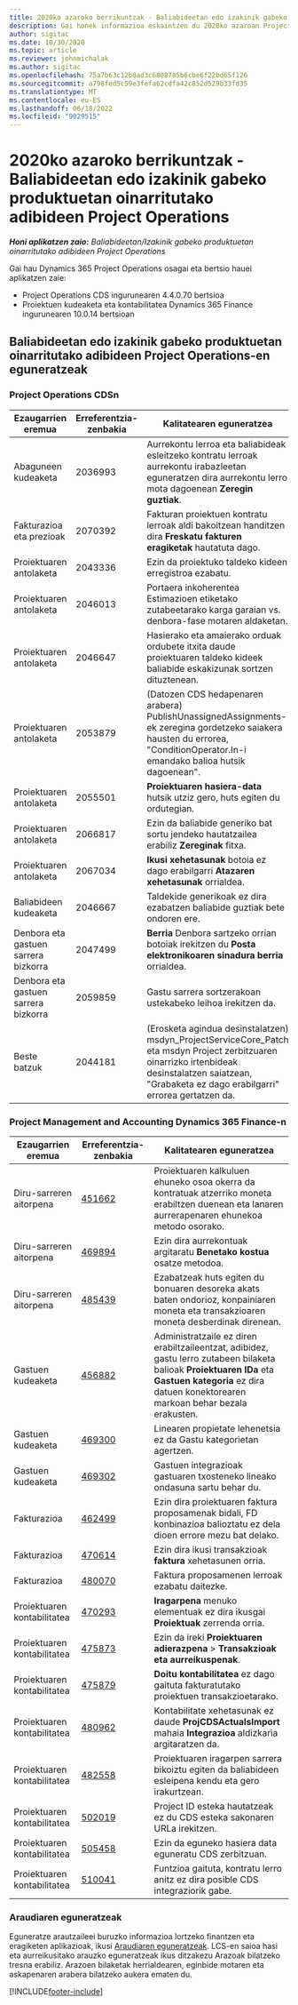 ```yaml
---
title: 2020ko azaroko berrikuntzak - Baliabideetan edo izakinik gabeko produktuetan oinarritutako adibideen Project Operations
description: Gai honek informazioa eskaintzen du 2020ko azaroan Project Operations bertsioan eskuragarri dauden kalitate-eguneratzeei buruz, baliabideetan / stockean oinarritutako egoeretarako.
author: sigitac
ms.date: 10/30/2020
ms.topic: article
ms.reviewer: johnmichalak
ms.author: sigitac
ms.openlocfilehash: 75a7b63c12b0ad3c6808785b6cbe6f22bd65f126
ms.sourcegitcommit: a798fed5c59e3fefa62cdfa42c852d529b33fd35
ms.translationtype: MT
ms.contentlocale: eu-ES
ms.lasthandoff: 06/18/2022
ms.locfileid: "9029515"
---
```

# <a name="whats-new-november-2020---project-operations-for-resourcenon-stocked-based-scenarios"></a>2020ko azaroko berrikuntzak - Baliabideetan edo izakinik gabeko produktuetan oinarritutako adibideen Project Operations

_**Honi aplikatzen zaio:** Baliabideetan/Izakinik gabeko produktuetan oinarritutako adibideen Project Operations_

Gai hau Dynamics 365 Project Operations osagai eta bertsio hauei aplikatzen zaie:

- Project Operations CDS ingurunearen 4.4.0.70 bertsioa
- Proiektuen kudeaketa eta kontabilitatea Dynamics 365 Finance ingurunearen 10.0.14 bertsioan

## <a name="updates-to-project-operations-for-resource-non-stocked-based-scenarios"></a>Baliabideetan edo izakinik gabeko produktuetan oinarritutako adibideen Project Operations-en eguneratzeak

### <a name="project-operations-on-cds"></a>Project Operations CDSn

| Ezaugarrien eremua                 | Erreferentzia-zenbakia | Kalitatearen eguneratzea                                                                                                                                                                    |
|------------------------------|------------------|-----------------------------------------------------------------------------------------------------------------------------------------------------------------------------------|
|   Abaguneen kudeaketa       | 2036993          | Aurrekontu lerroa eta baliabideak esleitzeko kontratu lerroak aurrekontu irabazleetan eguneratzen dira aurrekontu lerro mota dagoenean **Zeregin guztiak**.                                                 |
| Fakturazioa eta prezioak          | 2070392          | Fakturan proiektuen kontratu lerroak aldi bakoitzean handitzen dira **Freskatu fakturen eragiketak** hautatuta dago.                                                                         |
| Proiektuaren antolaketa             | 2043336          | Ezin da proiektuko taldeko kideen erregistroa ezabatu.                                                                                                                                  |
| Proiektuaren antolaketa             | 2046013          | Portaera inkoherentea Estimazioen etiketako zutabeetarako karga garaian vs. denbora-fase motaren aldaketan.                                                                                   |
| Proiektuaren antolaketa             | 2046647          | Hasierako eta amaierako orduak ordubete itxita daude proiektuaren taldeko kideek baliabide eskakizunak sortzen dituztenean.                                                                      |
| Proiektuaren antolaketa             | 2053879          | (Datozen CDS hedapenaren arabera) PublishUnassignedAssignments-ek zeregina gordetzeko saiakera hausten du errorea, "ConditionOperator.In-i emandako balioa hutsik dagoenean".                       |
| Proiektuaren antolaketa             | 2055501          | **Proiektuaren hasiera-data** hutsik utziz gero, huts egiten du ordutegian.                                                                                                      |
| Proiektuaren antolaketa             | 2066817          | Ezin da baliabide generiko bat sortu jendeko hautatzailea erabiliz **Zereginak** fitxa.                                                                                                   |
| Proiektuaren antolaketa             | 2067034          | **Ikusi xehetasunak** botoia ez dago erabilgarri **Atazaren xehetasunak** orrialdea.                                                                                                       |
| Baliabideen kudeaketa          | 2046667          | Taldekide generikoak ez dira ezabatzen baliabide guztiak bete ondoren ere.                                                                                                    |
| Denbora eta gastuen sarrera bizkorra | 2047499          | **Berria** Denbora sartzeko orrian botoiak irekitzen du **Posta elektronikoaren sinadura berria** orrialdea.                                                                                               |
| Denbora eta gastuen sarrera bizkorra | 2059859          | Gastu sarrera sortzerakoan ustekabeko leihoa irekitzen da.                                                                                                                         |
| Beste batzuk                        | 2044181          | (Erosketa agindua desinstalatzen) msdyn_ProjectServiceCore_Patch eta msdyn Project zerbitzuaren oinarrizko irtenbideak desinstalatzen saiatzean, "Grabaketa ez dago erabilgarri" errorea gertatzen da.  |

### <a name="project-management-and-accounting-in-dynamics-365-finance"></a>Project Management and Accounting Dynamics 365 Finance-n

| Ezaugarrien eremua        | Erreferentzia-zenbakia | Kalitatearen eguneratzea                                                                                                                                                            |
|---------------------|------------------|---------------------------------------------------------------------------------------------------------------------------------------------------------------------------|
| Diru-sarreren aitorpena | [451662](https://fix.lcs.dynamics.com/Issue/Details/?bugId=451662)           | Proiektuaren kalkuluen ehuneko osoa okerra da kontratuak atzerriko moneta erabiltzen duenean eta lanaren aurrerapenaren ehunekoa metodo osorako.                     |
| Diru-sarreren aitorpena | [469894](https://fix.lcs.dynamics.com/Issue/Details/?bugId=469894)           | Ezin dira aurrekontuak argitaratu **Benetako kostua** osatze metodoa.                                                                                                    |
| Diru-sarreren aitorpena | [485439](https://fix.lcs.dynamics.com/Issue/Details/?bugId=485439)           | Ezabatzeak huts egiten du bonuaren desoreka akats baten ondorioz, konpainiaren moneta eta transakzioaren moneta desberdinak direnean.                                              |
| Gastuen kudeaketa  | [456882](https://fix.lcs.dynamics.com/Issue/Details/?bugId=456822)           | Administratzaile ez diren erabiltzaileentzat, adibidez, gastu lerro zutabeen bilaketa balioak **Proiektuaren IDa** eta **Gastuen kategoria** ez dira datuen konektorearen markoan behar bezala erakusten. |
| Gastuen kudeaketa  | [469300](https://fix.lcs.dynamics.com/Issue/Details/?bugId=469300)           | Linearen propietate lehenetsia ez da Gastu kategorietan agertzen.                                                                                                         |
| Gastuen kudeaketa  | [469302](https://fix.lcs.dynamics.com/Issue/Details/?bugId=469302)           | Gastuen integrazioak gastuaren txosteneko lineako ondasuna sartu behar du.                                                                                             |
| Fakturazioa           | [462499](https://fix.lcs.dynamics.com/Issue/Details/?bugId=462499)           | Ezin dira proiektuaren faktura proposamenak bidali, FD konbinazioa balioztatu ez dela dioen errore mezu bat delako.                                                    |
| Fakturazioa           | [470614](https://fix.lcs.dynamics.com/Issue/Details/?bugId=470614)           | Ezin dira ikusi transakzioak **faktura** xehetasunen orria.                                                                                                              |
| Fakturazioa           | [480070](https://fix.lcs.dynamics.com/Issue/Details/?bugId=480070)           | Faktura proposamenen lerroak ezabatu daitezke.                                                                                                                                  |
| Proiektuaren kontabilitatea  | [470293](https://fix.lcs.dynamics.com/Issue/Details/?bugId=470293)           | **Iragarpena** menuko elementuak ez dira ikusgai **Proiektuak** zerrenda orria.                                                                                                   |
| Proiektuaren kontabilitatea  | [475873](https://fix.lcs.dynamics.com/Issue/Details/?bugId=475873)           | Ezin da ireki **Proiektuaren adierazpena**   > **Transakzioak eta aurreikuspenak**.                                                                                                       |
| Proiektuaren kontabilitatea  | [475879](https://fix.lcs.dynamics.com/Issue/Details/?bugId=475879)           | **Doitu kontabilitatea** ez dago gaituta fakturatutako proiektuen transakzioetarako.                                                                                                  |
| Proiektuaren kontabilitatea  | [480962](https://fix.lcs.dynamics.com/Issue/Details/?bugId=480962)           | Kontabilitate xehetasunak ez daude **ProjCDSActualsImport** mahaia **Integrazioa** aldizkaria argitaratzen da.                                                  |
| Proiektuaren kontabilitatea  | [482558](https://fix.lcs.dynamics.com/Issue/Details/?bugId=482558)           | Proiektuaren iragarpen sarrera bikoiztu egiten da baliabideen esleipena kendu eta gero irakurtzean.                                                                            |
| Proiektuaren kontabilitatea  | [502019](https://fix.lcs.dynamics.com/Issue/Details/?bugId=502019)           | Project ID esteka hautatzeak ez du CDS esteka sakonaren URLa irekitzen.                                                                                                         |
| Proiektuaren kontabilitatea  | [505458](https://fix.lcs.dynamics.com/Issue/Details/?bugId=505458)           | Ezin da eguneko hasiera data eguneratu CDS zerbitzuan.                                                                                                                           |
| Proiektuaren kontabilitatea  | [510041](https://fix.lcs.dynamics.com/Issue/Details/?bugId=510041)           | Funtzioa gaituta, kontratu lerro anitz ez dira posible CDS integraziorik gabe.                                                                                   |

### <a name="regulatory-updates"></a>Araudiaren eguneratzeak
Eguneratze arautzaileei buruzko informazioa lortzeko finantzen eta eragiketen aplikazioak, ikusi [Araudiaren eguneratzeak](/dynamics365/finance/localizations/regulatory-updates). LCS-en saioa hasi eta aurreikusitako arauzko eguneratzeak ikus ditzakezu Arazoak bilatzeko tresna erabiliz. Arazoen bilaketak herrialdearen, eginbide motaren eta askapenaren arabera bilatzeko aukera ematen du.


[!INCLUDE[footer-include](../includes/footer-banner.md)]